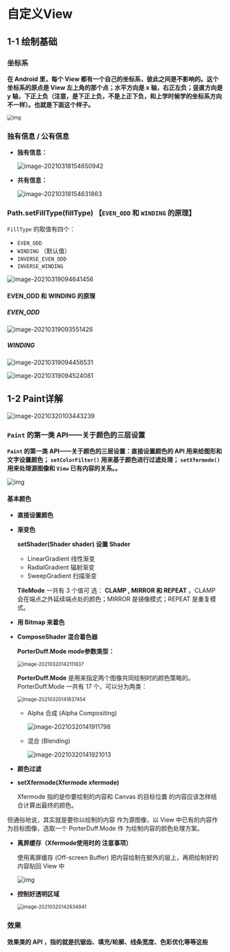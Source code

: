 # 自定义View

## 1-1	绘制基础

### 坐标系

**在 Android 里，每个 View 都有一个自己的坐标系，彼此之间是不影响的。这个坐标系的原点是 View 左上角的那个点；水平方向是 x 轴，右正左负；竖直方向是 y 轴，下正上负（注意，是下正上负，不是上正下负，和上学时候学的坐标系方向不一样）。也就是下面这个样子。**

<img src="https://wx3.sinaimg.cn/large/006tNc79ly1fig7syr2ghj30h40etdfz.jpg" alt="img" style="zoom: 80%;" />





### 独有信息 / 公有信息

+ **独有信息：**

  ![image-20210318154650942](自定义View/image-20210318154650942.png)

+ **共有信息：**

  ![image-20210318154631863](自定义View/image-20210318154631863.png)





### Path.setFillType(fillType)	【`EVEN_ODD` 和 `WINDING` 的原理】

`FillType` 的取值有四个：

- `EVEN_ODD`
- `WINDING` （默认值）
- `INVERSE_EVEN_ODD`
- `INVERSE_WINDING`

![image-20210319094641456](自定义View/image-20210319094641456.png)



#### EVEN_ODD 和 WINDING 的原理

##### EVEN_ODD

![image-20210319093551426](自定义View/image-20210319093551426.png)



##### WINDING

![image-20210319094456531](自定义View/image-20210319094456531.png)

![image-20210319094524081](自定义View/image-20210319094524081.png)





## 1-2 Paint详解

![image-20210320103443239](自定义View/image-20210320103443239.png)



### `Paint` 的第一类 API——关于颜色的三层设置

**`Paint` 的第一类 API——关于颜色的三层设置：直接设置颜色的 API 用来给图形和文字设置颜色； `setColorFilter()` 用来基于颜色进行过滤处理； `setXfermode()` 用来处理源图像和 `View` 已有内容的关系。。**

![img](https://wx2.sinaimg.cn/large/006tNc79ly1fig738su5oj30j909ymy2.jpg)



#### 基本颜色

+ **直接设置颜色**

+ **渐变色**

  **setShader(Shader shader) 设置 Shader**

  + LinearGradient 线性渐变
  + RadialGradient 辐射渐变
  + SweepGradient 扫描渐变

  **TileMode** 一共有 3 个值可 选： **CLAMP , MIRROR 和 REPEAT** 。CLAMP 会在端点之外延续端点处的颜色；MIRROR 是镜像模式；REPEAT 是重复模式。

+ **用 Bitmap 来着色**

+ **ComposeShader 混合着色器**

  **PorterDuff.Mode mode参数类型：**

  <img src="自定义View/image-20210320142111837.png" alt="image-20210320142111837" style="zoom:80%;" />

  **PorterDuff.Mode** 是用来指定两个图像共同绘制时的颜色策略的。PorterDuff.Mode 一共有 17 个，可以分为两类： 

  <img src="自定义View/image-20210320141837454.png" alt="image-20210320141837454" style="zoom:80%;" />

  + Alpha 合成 (Alpha Compositing) 

    ![image-20210320141911798](自定义View/image-20210320141911798.png)

  + 混合 (Blending)

    ![image-20210320141921013](自定义View/image-20210320141921013.png)

+ **颜色过滤**

+  **setXfermode(Xfermode xfermode)**

   Xfermode 指的是你要绘制的内容和 Canvas 的目标位置 的内容应该怎样结合计算出最终的颜色。

  但通俗地说，其实就是要你以绘制的内容 作为源图像，以 View 中已有的内容作为目标图像，选取一个 PorterDuff.Mode 作 为绘制内容的颜色处理方案。

  + **离屏缓存（Xfermode使用时的 注意事项）**

    使用离屏缓存 (Off-screen Buffer) 把内容绘制在额外的层上，再把绘制好的内容贴回 View 中

    ![img](https://wx4.sinaimg.cn/large/006tNc79ly1fig72kvygag30eg0b4npd.gif)

  + **控制好透明区域**

    <img src="自定义View/image-20210320142634941.png" alt="image-20210320142634941" style="zoom:80%;" />





### 效果

**效果类的 API ，指的就是抗锯齿、填充/轮廓、线条宽度、色彩优化等等这些**